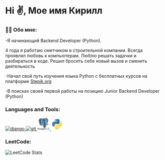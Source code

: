 <h1 align="left">Hi ✌️, Мое имя Кирилл</h1>

### :man_technologist: Обо мне:
-Я начинающий Backend Developer (Python).

4 года я работаю сметчиком в строительной компании. Всегда проявлял любовь к компьютерам. Люблю решать задачки и разбираться в коде. Решил бросить себе новый вызов и сменить деятельность

-Начал свой путь изучения языка Python с бесплатных курсов на платформе <a href="https://stepik.org/users/459740095/profile"> Stepik.org </a>

-В поисках своей первой работы на позицию Junior Backend Developer (Python)



<h3 align="left">Languages and Tools:</h3>
<p align="left"> <a href="https://www.djangoproject.com/" target="_blank" rel="noreferrer"> <img src="https://cdn.worldvectorlogo.com/logos/django.svg" alt="django" width="40" height="40"/> </a> <a href="https://git-scm.com/" target="_blank" rel="noreferrer"> <img src="https://www.vectorlogo.zone/logos/git-scm/git-scm-icon.svg" alt="git" width="40" height="40"/> </a> <a href="https://www.postgresql.org" target="_blank" rel="noreferrer"> <img src="https://raw.githubusercontent.com/devicons/devicon/master/icons/postgresql/postgresql-original-wordmark.svg" alt="postgresql" width="40" height="40"/> </a> <a href="https://www.python.org" target="_blank" rel="noreferrer"> <img src="https://raw.githubusercontent.com/devicons/devicon/master/icons/python/python-original.svg" alt="python" width="40" height="40"/> </a> </p>

<h3 align="left">LeetCode:</h3>

![LeetCode Stats](https://leetcard.jacoblin.cool/Kirusha_ops?theme=dark&font=Baloo%202)
